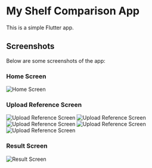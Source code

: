 # My Shelf Comparison App

This is a simple Flutter app.

## Screenshots

Below are some screenshots of the app:

### Home Screen
![Home Screen](assets/images/screen1.jpg)

### Upload Reference Screen
![Upload Reference Screen](assets/images/screen2.jpg)
![Upload Reference Screen](assets/images/screen3.jpg)
![Upload Reference Screen](assets/images/screen4.jpg)
![Upload Reference Screen](assets/images/screen5.jpg)
![Upload Reference Screen](assets/images/screen6.jpg)

### Result Screen
![Result Screen](assets/images/screen7.jpg)